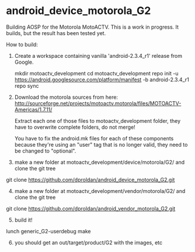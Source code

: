 android_device_motorola_G2
==========================

 Building AOSP for the Motorola MotoACTV.  This is a work in progress.  It builds,  but the result has been tested yet.
 
 How to build:


 1. Create a workspace containing vanilla 'android-2.3.4_r1' release from Google.
    
    mkdir motoactv_development
    cd motoactv_development
    repo init -u https://android.googlesource.com/platform/manifest -b android-2.3.4_r1
    repo sync 

 2. Download the motorola sources from here:
    http://sourceforge.net/projects/motoactv.motorola/files/MOTOACTV-Americas/1.7.11/

    Extract each one of those files to motoactv_development folder,  they have to overwrite complete folders,  do not merge!

    You have to fix the android.mk files for each of these components because they're using an "user" tag that is no longer valid,  they need to be changed to "optional".

 3.  make a new folder at motoactv_development/device/motorola/G2/  and clone the git tree

   git clone https://github.com/dproldan/android_device_motorola_G2.git

 4.  make a new folder at motoactv_development/vendor/motorola/G2/  and clone the git tree

   git clone https://github.com/dproldan/android_vendor_motorola_G2.git


 5.  build it!

   lunch generic_G2-userdebug
   make

 6.  you should get an out/target/product/G2 with the images, etc


